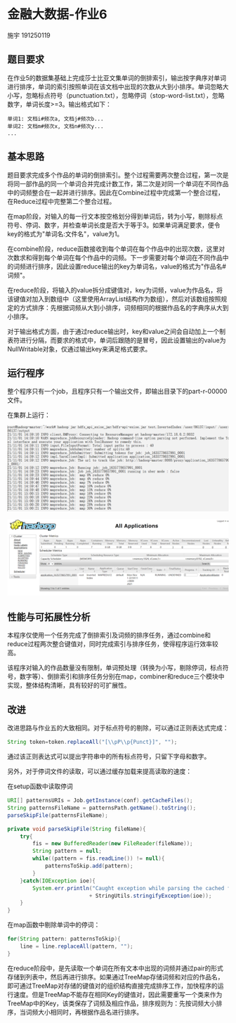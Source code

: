 # 金融大数据-作业6

施宇 191250119

## 题目要求

在作业5的数据集基础上完成莎士比亚文集单词的倒排索引，输出按字典序对单词进行排序，单词的索引按照单词在该文档中出现的次数从大到小排序。单词忽略大小写，忽略标点符号（punctuation.txt），忽略停词（stop-word-list.txt），忽略数字，单词长度>=3。输出格式如下：

```shell
单词1: 文档i#频次a, 文档j#频次b...
单词2: 文档m#频次x, 文档n#频次y...
...
```

## 基本思路

题目要求完成多个作品的单词的倒排索引。整个过程需要两次整合过程，第一次是将同一部作品的同一个单词合并完成计数工作，第二次是对同一个单词在不同作品中的词频整合在一起并进行排序。因此在Combine过程中完成第一个整合过程，在Reduce过程中完整第二个整合过程。

在map阶段，对输入的每一行文本按空格划分得到单词后，转为小写，剔除标点符号、停词、数字，并检查单词长度是否大于等于3。如果单词满足要求，便令key的格式为"单词名:文件名"，value为1。

在combine阶段，reduce函数接收到每个单词在每个作品中的出现次数，这里对次数求和得到每个单词在每个作品中的词频。下一步需要对每个单词在不同作品中的词频进行排序，因此设置reduce输出的key为单词名，value的格式为"作品名#词频"。

在reduce阶段，将输入的value拆分成键值对，key为词频，value为作品名，将该键值对加入到数组中（这里使用ArrayList结构作为数组），然后对该数组按照规定的方式排序：先根据词频从大到小排序，词频相同的根据作品名的字典序从大到小排序。

对于输出格式方面，由于通过reduce输出时，key和value之间会自动加上一个制表符进行分隔，而要求的格式中，单词后跟随的是冒号，因此设置输出的value为NullWritable对象，仅通过输出key来满足格式要求。

## 运行程序

整个程序只有一个job，且程序只有一个输出文件，即输出目录下的part-r-00000文件。

在集群上运行：

![image1](https://github.com/shiyu-coder/Financial-big-data-assignment-6/blob/master/image/1.png)

![image2](https://github.com/shiyu-coder/Financial-big-data-assignment-6/blob/master/image/2.png)

## 性能与可拓展性分析

本程序仅使用一个任务完成了倒排索引及词频的排序任务，通过combine和reduce过程两次整合键值对，同时完成索引与排序任务，使得程序运行效率较高。

该程序对输入的作品数量没有限制，单词预处理（转换为小写，剔除停词，标点符号，数字等）、倒排索引和排序任务分别在map，combiner和reduce三个模块中实现，整体结构清晰，具有较好的可扩展性。

## 改进

改进思路与作业五的大致相同。对于标点符号的剔除，可以通过正则表达式完成：

```java
String token=token.replaceAll("[\\pP\\p{Punct}]", "");
```

通过该正则表达式可以提出字符串中的所有标点符号，只留下字母和数字。

另外，对于停词文件的读取，可以通过缓存加载来提高读取的速度：

在setup函数中读取停词

```java
URI[] patternsURIs = Job.getInstance(conf).getCacheFiles();
String patternsFileName = patternsPath.getName().toString();
parseSkipFile(patternsFileName);
```

```java
private void parseSkipFile(String fileName){
    try{
        fis = new BufferedReader(new FileReader(fileName));
        String pattern = null;
        while((pattern = fis.readLine()) != null){
            patternsToSkip.add(pattern);
        }
    }catch(IOException ioe){
        System.err.println("Caught exception while parsing the cached file '"
                          + StringUtils.stringifyException(ioe));
    }
}
```

在map函数中剔除单词中的停词：

```java
for(String pattern: patternsToSkip){
    line = line.replaceAll(pattern, "");
}
```

在reduce阶段中，是先读取一个单词在所有文本中出现的词频并通过pair的形式存储到列表中，然后再进行排序。如果通过TreeMap存储词频和对应的作品名，即可通过TreeMap对存储的键值对的组织结构直接完成排序工作，加快程序的运行速度。但是TreeMap不能存在相同Key的键值对，因此需要重写一个类来作为TreeMap中的Key，该类保存了词频及相应作品，排序规则为：先按词频大小排序，当词频大小相同时，再根据作品名进行排序。
